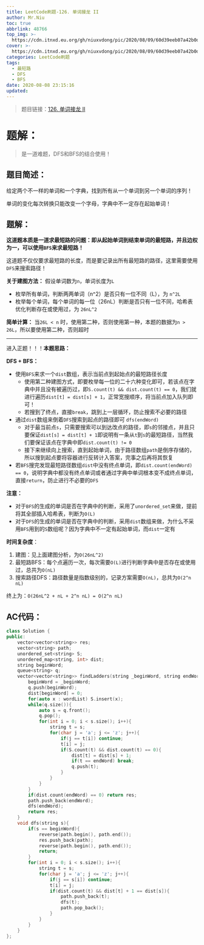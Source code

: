 ```yaml
---
title: LeetCode刷题-126. 单词接龙 II
author: Mr.Niu
toc: true
abbrlink: 48766
top_img: >-
  https://cdn.itnxd.eu.org/gh/niuxvdong/pic/2020/08/09/60d39eeb07a42b0d0aaf7e9be6d86138.png
cover: >-
  https://cdn.itnxd.eu.org/gh/niuxvdong/pic/2020/08/09/60d39eeb07a42b0d0aaf7e9be6d86138.png
categories: LeetCode刷题
tags:
  - 最短路
  - DFS
  - BFS
date: 2020-08-08 23:15:16
updated:
---
```






> 题目链接：[126. 单词接龙 II](https://leetcode-cn.com/problems/word-ladder-ii/)



# 题解：



> 是一道难题，DFS和BFS的结合使用！



## 题目简述：

给定两个不一样的单词和一个字典，找到所有从一个单词到另一个单词的序列！

单词的变化每次转换只能改变一个字母，字典中不一定存在起始单词！

## 题解：



**这道题本质是一道求最短路的问题：即从起始单词到结束单词的最短路，并且边权为一，可以使用`BFS`来求最短路！**



这道题不仅仅要求最短路的长度，而是要记录出所有最短路的路径，这里需要使用`DFS`来搜索路径！



**关于建图方法：** 假设单词数为`n`，单词长度为`L`

- 枚举所有单词，判断两两单词（n^2）是否只有一位不同（L），为 `n^2L`
- 枚举每个单词，每个单词的每一位（26nL）判断是否只有一位不同，哈希表优化判断存在或使用过，为 `26nL^2`



**简单计算：** 当`26L < n` 时，使用第二种，否则使用第一种，本题的数据为`n > 26L`，所以要使用第二种，否则超时



---



进入正题！！！**本题思路：**

**DFS + BFS：**

- 使用`BFS`来求一个`dist`数组，表示当前点到起始点的最短路径长度
  - 使用第二种建图方式，即要枚举每一位的二十六种变化即可，若该点在字典中并且没有被遍历过，即`S.count(t) && dist.count(t) == 0`，我们就进行遍历`dist[t] = dist[s] + 1`，正常宽搜顺序，将当前点加入队列即可！
  - 若搜到了终点，直接`break`，跳到上一层循环，防止搜索不必要的路径
- 通过`dist`数组来倒着`DFS`搜索到起点的路径即可 `dfs(endWord)`
  - 对于最当前点`s`，只需要搜索可以到达改点的路径，即`s`的邻接点，并且只要保证`dist[s] = dist[t] + 1`即说明有一条从`t`到`s`的最短路径，当然我们要保证该点在字典中即`dist.count(t) != 0 `
  - 接下来继续向上搜索，直到起始单词，由于路径数组`path`是倒序存储的，所以搜到起点要将容器进行反转计入答案，完事之后再将其恢复
- 若`BFS`搜完发现最短路径数组`dist`中没有终点单词，即`dist.count(endWord) == 0`，说明字典中都没有终点单词或者通过字典中单词根本变不成终点单词，直接`return`，防止进行不必要的`DFS`





**注意：**

- 对于`BFS`的生成的单词是否在字典中的判断，采用了`unordered_set`来做，提前将其全部插入哈希表，判断为`O(L)`
- 对于`DFS`的生成的单词是否在字典中的判断，采用`dist`数组来做，为什么不采用`BFS`用到的`S`数组呢？因为字典中不一定有起始单词，而`dist`一定有



**时间复杂度**：

1. 建图：见上面建图分析，为`O(26nL^2)`
2. 最短路BFS：每个点遍历一次，每次需要`O(L)`进行判断字典中是否存在或使用过，总共为`O(nL)`
3. 搜索路径DFS：路径数量是指数级别的，记录方案需要`O(nL)`，总共为`O(2^n nL)`

终上为：`O(26nL^2 + nL + 2^n nL) = O(2^n nL)`

## AC代码：



```c++
class Solution {
public:
    vector<vector<string>> res;
    vector<string> path;
    unordered_set<string> S;
    unordered_map<string, int> dist;
    string beginWord;
    queue<string> q;
    vector<vector<string>> findLadders(string _beginWord, string endWord, vector<string>& wordList) {
        beginWord = _beginWord;
        q.push(beginWord);
        dist[beginWord] = 0;
        for(auto x : wordList) S.insert(x); 
        while(q.size()){
            auto s = q.front();
            q.pop();
            for(int i = 0; i < s.size(); i++){
                string t = s;
                for(char j = 'a'; j <= 'z'; j++){
                    if(j == t[i]) continue;
                    t[i] = j;
                    if(S.count(t) && dist.count(t) == 0){
                        dist[t] = dist[s] + 1;
                        if(t == endWord) break;
                        q.push(t);
                    }
                }
            }
        }
        if(dist.count(endWord) == 0) return res;
        path.push_back(endWord);
        dfs(endWord);
        return res;
    }
    void dfs(string s){
        if(s == beginWord){
            reverse(path.begin(), path.end());
            res.push_back(path);
            reverse(path.begin(), path.end());
            return;
        }
        for(int i = 0; i < s.size(); i++){
            string t = s;
            for(char j = 'a'; j <= 'z'; j++){
                if(j == s[i]) continue;
                t[i] = j;
                if(dist.count(t) && dist[t] + 1 == dist[s]){
                    path.push_back(t);
                    dfs(t);
                    path.pop_back();
                }
            }
        }
    }
};
```



